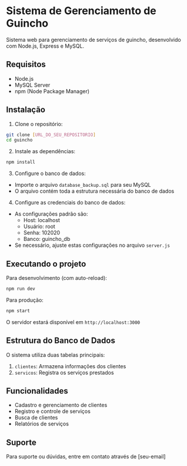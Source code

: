 # Sistema de Gerenciamento de Guincho

Sistema web para gerenciamento de serviços de guincho, desenvolvido com Node.js, Express e MySQL.

## Requisitos

- Node.js
- MySQL Server
- npm (Node Package Manager)

## Instalação

1. Clone o repositório:
```bash
git clone [URL_DO_SEU_REPOSITORIO]
cd guincho
```

2. Instale as dependências:
```bash
npm install
```

3. Configure o banco de dados:
- Importe o arquivo `database_backup.sql` para seu MySQL
- O arquivo contém toda a estrutura necessária do banco de dados

4. Configure as credenciais do banco de dados:
- As configurações padrão são:
  - Host: localhost
  - Usuário: root
  - Senha: 102020
  - Banco: guincho_db
- Se necessário, ajuste estas configurações no arquivo `server.js`

## Executando o projeto

Para desenvolvimento (com auto-reload):
```bash
npm run dev
```

Para produção:
```bash
npm start
```

O servidor estará disponível em `http://localhost:3000`

## Estrutura do Banco de Dados

O sistema utiliza duas tabelas principais:

1. `clientes`: Armazena informações dos clientes
2. `servicos`: Registra os serviços prestados

## Funcionalidades

- Cadastro e gerenciamento de clientes
- Registro e controle de serviços
- Busca de clientes
- Relatórios de serviços

## Suporte

Para suporte ou dúvidas, entre em contato através de [seu-email] 
